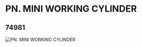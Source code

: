 # PN. MINI WORKING CYLINDER
## 74981
![PN. MINI WORKING CYLINDER](https://lc-www-live-s.legocdn.com/media/bricks/5/2/4529337.jpg)